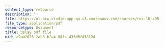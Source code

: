 ```yaml
---
content_type: resource
description: ''
file: https://ol-ocw-studio-app-qa.s3.amazonaws.com/courses/res-10-s95-physics-of-covid-19-transmission-fall-2020/a9aa20232ab8b2a408fc433d6f438124_ZqEKYbzgz4s.pdf
file_type: application/pdf
resourcetype: Document
title: 3play pdf file
uid: a9aa2023-2ab8-b2a4-08fc-433d6f438124
---
```

